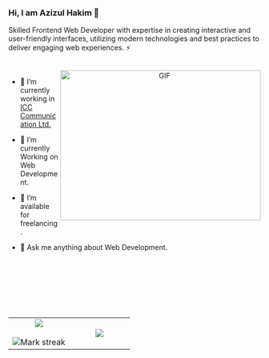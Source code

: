 ### Hi, I am Azizul Hakim 👋

<!--
**azizulhakim13/azizulhakim13** is a ✨ _special_ ✨ repository because its `README.md` (this file) appears on your GitHub profile.

Here are some ideas to get you started:

- 🔭 I’m currently working on ...
- 🌱 I’m currently learning ...
- 👯 I’m looking to collaborate on ...
- 🤔 I’m looking for help with ...
- 💬 Ask me about ...
- 📫 How to reach me: ...
- 😄 Pronouns: ...
- ⚡ Fun fact: ...
-->
Skilled Frontend Web Developer with expertise in creating interactive and user-friendly interfaces, utilizing modern technologies and best practices to deliver engaging web experiences. ⚡

<br />
<a target="_blank" align="center">
  <img align="right" top="500" height="300" width="400" alt="GIF"  src="https://github.com/azizulhakim13/azizulhakim13/assets/52504999/0b8eabcf-e5d6-4ad6-9bb7-fc7a1916420f)https://github.com/azizulhakim13/azizulhakim13/assets/52504999/0b8eabcf-e5d6-4ad6-9bb7-fc7a1916420f">
</a>


- 🔭 I’m currently working in <a href="https://www.linkedin.com/company/icc-communication-ltd/mycompany/" target="blank">ICC Communication Ltd.</a>

- 🌱 I’m currently Working on Web Development.

- 🤝 I’m available for freelancing.

- 💬 Ask me anything about Web Development.
<br />
<br />
<br />
<br />
<br />
<br />


<p align="center">

  <!--- stats (start) -->
<table align="center">
<tr border="none">
<td width="50%" align="center">
  
  <img  align="center"  src="https://github-readme-stats.vercel.app/api?username=azizulhakim13&theme=dark&show_icons=true&count_private=true" />
  <br></br>
  <img  title="🔥 Get streak stats for your profile at git.io/streak-stats" alt="Mark streak" src="https://github-readme-streak-stats.herokuapp.com/?user=azizulhakim13&theme=dark&hide_border=false" /> 
</td>

<td width="50%" align="center">

  <img  align="center"  src="https://github-readme-stats.anuraghazra1.vercel.app/api/top-langs/?username=azizulhakim13&theme=dark&hide_border=false&no-bg=true&no-frame=true&langs_count=10"/>
  
  </td>
</tr>
</table>
</p>
